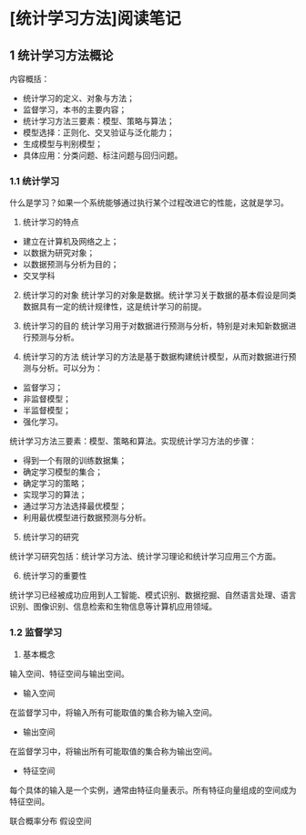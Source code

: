 # [统计学习方法]阅读笔记

## 1 统计学习方法概论
内容概括：
- 统计学习的定义、对象与方法；
- 监督学习，本书的主要内容；
- 统计学习方法三要素：模型、策略与算法；
- 模型选择：正则化、交叉验证与泛化能力；
- 生成模型与判别模型；
- 具体应用：分类问题、标注问题与回归问题。

### 1.1 统计学习
什么是学习？如果一个系统能够通过执行某个过程改进它的性能，这就是学习。

1. 统计学习的特点

- 建立在计算机及网络之上；
- 以数据为研究对象；
- 以数据预测与分析为目的；
- 交叉学科

2. 统计学习的对象
统计学习的对象是数据。统计学习关于数据的基本假设是同类数据具有一定的统计规律性，这是统计学习的前提。

3. 统计学习的目的
统计学习用于对数据进行预测与分析，特别是对未知新数据进行预测与分析。

4. 统计学习的方法
统计学习的方法是基于数据构建统计模型，从而对数据进行预测与分析。可以分为：

- 监督学习；
- 非监督模型；
- 半监督模型；
- 强化学习。

统计学习方法三要素：模型、策略和算法。实现统计学习方法的步骤：

- 得到一个有限的训练数据集；
- 确定学习模型的集合；
- 确定学习的策略；
- 实现学习的算法；
- 通过学习方法选择最优模型；
- 利用最优模型进行数据预测与分析。

5. 统计学习的研究

统计学习研究包括：统计学习方法、统计学习理论和统计学习应用三个方面。

6. 统计学习的重要性

统计学习已经被成功应用到人工智能、模式识别、数据挖掘、自然语言处理、语言识别、图像识别、信息检索和生物信息等计算机应用领域。

### 1.2 监督学习

1. 基本概念

输入空间、特征空间与输出空间。

- 输入空间

在监督学习中，将输入所有可能取值的集合称为输入空间。

- 输出空间

在监督学习中，将输出所有可能取值的集合称为输出空间。

- 特征空间

每个具体的输入是一个实例，通常由特征向量表示。所有特征向量组成的空间成为特征空间。

联合概率分布
假设空间

